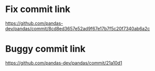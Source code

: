 # Fix commit link

https://github.com/pandas-dev/pandas/commit/8cd8ed3657e52ad9f67e17b7f5c20f7340ab6a2c

# Buggy commit link

https://github.com/pandas-dev/pandas/commit/21a10d1